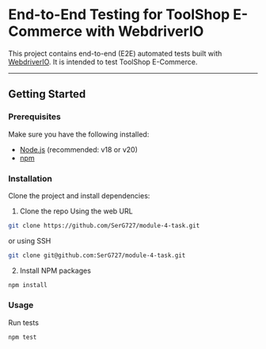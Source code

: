 # End-to-End Testing for ToolShop E-Commerce with WebdriverIO

This project contains end-to-end (E2E) automated tests built with [WebdriverIO](https://webdriver.io/). It is intended to test ToolShop E-Commerce.

---

## Getting Started

### Prerequisites

Make sure you have the following installed:

- [Node.js](https://nodejs.org/) (recommended: v18 or v20)
- [npm](https://www.npmjs.com/)

### Installation
Clone the project and install dependencies:

1. Clone the repo
Using the web URL
```bash
git clone https://github.com/SerG727/module-4-task.git
```
or using SSH
```bash
git clone git@github.com:SerG727/module-4-task.git
```

2. Install NPM packages
```bash
npm install
```

### Usage
Run tests
```bash
npm test
```